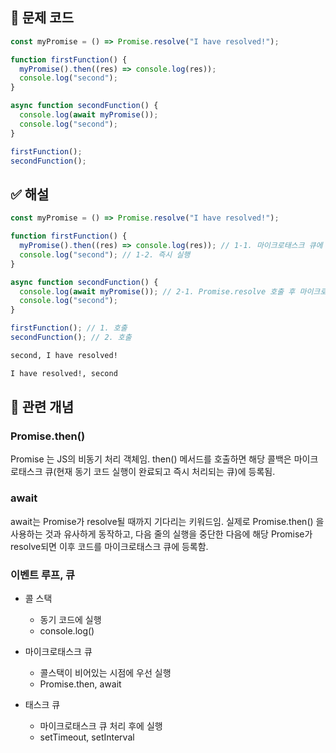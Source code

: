 ## 🔎 문제 코드

```js
const myPromise = () => Promise.resolve("I have resolved!");

function firstFunction() {
  myPromise().then((res) => console.log(res));
  console.log("second");
}

async function secondFunction() {
  console.log(await myPromise());
  console.log("second");
}

firstFunction();
secondFunction();
```

## ✅ 해설

```js
const myPromise = () => Promise.resolve("I have resolved!");

function firstFunction() {
  myPromise().then((res) => console.log(res)); // 1-1. 마이크로태스크 큐에 console 등록
  console.log("second"); // 1-2. 즉시 실행
}

async function secondFunction() {
  console.log(await myPromise()); // 2-1. Promise.resolve 호출 후 마이크로태스크에 등록
  console.log("second");
}

firstFunction(); // 1. 호출
secondFunction(); // 2. 호출
```

```bash
second, I have resolved!

I have resolved!, second
```

## 🧠 관련 개념

### Promise.then()

Promise 는 JS의 비동기 처리 객체임. then() 메서드를 호출하면 해당 콜백은 마이크로태스크 큐(현재 동기 코드 실행이 완료되고 즉시 처리되는 큐)에 등록됨.

### await

await는 Promise가 resolve될 때까지 기다리는 키워드임. 실제로 Promise.then() 을 사용하는 것과 유사하게 동작하고, 다음 줄의 실행을 중단한 다음에 해당 Promise가 resolve되면 이후 코드를 마이크로태스크 큐에 등록함.

### 이벤트 루프, 큐

- 콜 스택

  - 동기 코드에 실행
  - console.log()

- 마이크로태스크 큐

  - 콜스택이 비어있는 시점에 우선 실행
  - Promise.then, await

- 태스크 큐
  - 마이크로태스크 큐 처리 후에 실행
  - setTimeout, setInterval
